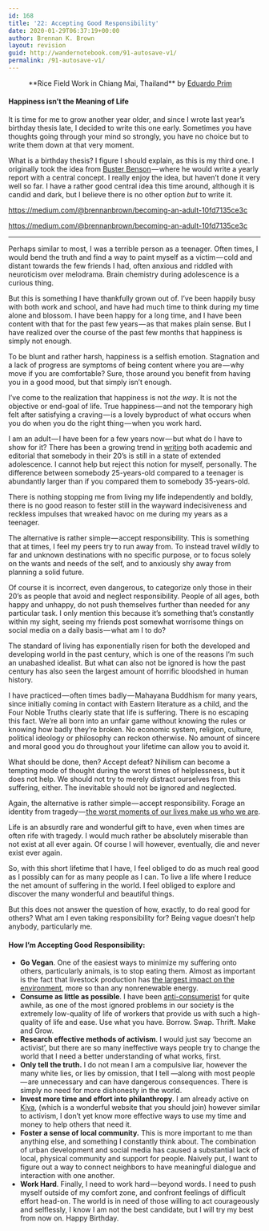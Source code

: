 ```yaml
---
id: 168
title: '22: Accepting Good Responsibility'
date: 2020-01-29T06:37:19+00:00
author: Brennan K. Brown
layout: revision
guid: http://wandernotebook.com/91-autosave-v1/
permalink: /91-autosave-v1/
---
```

<figure class="wp-caption"><figcaption class="wp-caption-text">**Rice Field Work in Chiang Mai, Thailand** by <a href="https://unsplash.com/@eprim" target="_blank" rel="noopener noreferrer">Eduardo Prim</a></figcaption></figure> 

#### Happiness isn’t the Meaning of Life

It is time for me to grow another year older, and since I wrote last year’s birthday thesis late, I decided to write this one early. Sometimes you have thoughts going through your mind so strongly, you have no choice but to write them down at that very moment.

What is a birthday thesis? I figure I should explain, as this is my third one. I originally took the idea from <a href="https://medium.com/u/5142451174a3" target="_blank" rel="noopener noreferrer">Buster Benson</a> — where he would write a yearly report with a central concept. I really enjoy the idea, but haven’t done it very well so far. I have a rather good central idea this time around, although it is candid and dark, but I believe there is no other option _but_ to write it.<!--more-->

<https://medium.com/@brennanbrown/becoming-an-adult-10fd7135ce3c>

<https://medium.com/@brennanbrown/becoming-an-adult-10fd7135ce3c>

* * *

Perhaps similar to most, I was a terrible person as a teenager. Often times, I would bend the truth and find a way to paint myself as a victim — cold and distant towards the few friends I had, often anxious and riddled with neuroticism over melodrama. Brain chemistry during adolescence is a curious thing.

But this is something I have thankfully grown out of. I’ve been happily busy with both work and school, and have had much time to think during my time alone and blossom. I have been happy for a long time, and I have been content with that for the past few years — as that makes plain sense. But I have realized over the course of the past few months that happiness is simply not enough.

To be blunt and rather harsh, happiness is a selfish emotion. Stagnation and a lack of progress are symptoms of being content where you are — why move if you are comfortable? Sure, those around you benefit from having you in a good mood, but that simply isn’t enough.

I’ve come to the realization that happiness is not _the way_. It is not the objective or end-goal of life. True happiness — and not the temporary high felt after satisfying a craving — is a lovely byproduct of what occurs when you do when you do the right thing — when you work hard.

I am an adult — I have been for a few years now — but what do I have to show for it? There has been a growing trend in <a href="https://www.scientificamerican.com/article/extended-adolescence-when-25-is-the-new-181/" target="_blank" rel="noopener noreferrer">writing</a> both academic and editorial that somebody in their 20’s is still in a state of extended adolescence. I cannot help but reject this notion for myself, personally. The difference between somebody 25-years-old compared to a teenager is abundantly larger than if you compared them to somebody 35-years-old.

There is nothing stopping me from living my life independently and boldly, there is no good reason to fester still in the wayward indecisiveness and reckless impulses that wreaked havoc on me during my years as a teenager.

The alternative is rather simple — accept responsibility. This is something that at times, I feel my peers try to run away from. To instead travel wildly to far and unknown destinations with no specific purpose, or to focus solely on the wants and needs of the self, and to anxiously shy away from planning a solid future.

Of course it is incorrect, even dangerous, to categorize only those in their 20’s as people that avoid and neglect responsibility. People of all ages, both happy and unhappy, do not push themselves further than needed for any particular task. I only mention this because it’s something that’s constantly within my sight, seeing my friends post somewhat worrisome things on social media on a daily basis — what am I to do?

The standard of living has exponentially risen for both the developed and developing world in the past century, which is one of the reasons I’m such an unabashed idealist. But what can also not be ignored is how the past century has also seen the largest amount of horrific bloodshed in human history.

I have practiced — often times badly — Mahayana Buddhism for many years, since initially coming in contact with Eastern literature as a child, and the Four Noble Truths clearly state that life is suffering. There is no escaping this fact. We’re all born into an unfair game without knowing the rules or knowing how badly they’re broken. No economic system, religion, culture, political ideology or philosophy can reckon otherwise. No amount of sincere and moral good you do throughout your lifetime can allow you to avoid it.

What should be done, then? Accept defeat? Nihilism can become a tempting mode of thought during the worst times of helplessness, but it does not help. We should not try to merely distract ourselves from this suffering, either. The inevitable should not be ignored and neglected.

Again, the alternative is rather simple — accept responsibility. Forage an identity from tragedy —<a href="https://www.ted.com/talks/andrew_solomon_how_the_worst_moments_in_our_lives_make_us_who_we_are" target="_blank" rel="noopener noreferrer"> the worst moments of our lives make us who we are</a>.

Life is an absurdly rare and wonderful gift to have, even when times are often rife with tragedy. I would much rather be absolutely miserable than not exist at all ever again. Of course I will however, eventually, die and never exist ever again.

So, with this short lifetime that I have, I feel obliged to do as much real good as I possibly can for as many people as I can. To live a life where I reduce the net amount of suffering in the world. I feel obliged to explore and discover the many wonderful and beautiful things.

But this does not answer the question of how, exactly, to do real good for others? What am I even taking responsibility for? Being vague doesn’t help anybody, particularly me.

#### How I’m Accepting Good Responsibility:

  * **Go Vegan**. One of the easiest ways to minimize my suffering onto others, particularly animals, is to stop eating them. Almost as important is the fact that livestock production has <a href="http://science.time.com/2013/12/16/the-triple-whopper-environmental-impact-of-global-meat-production/" target="_blank" rel="noopener noreferrer">the largest impact on the environment</a>, more so than any nonrenewable energy.
  * **Consume as little as possible**. I have been <a href="https://medium.com/@brennanbrown/actually-matters-7561d31c18d" target="_blank" rel="noopener noreferrer">anti-consumerist</a> for quite awhile, as one of the most ignored problems in our society is the extremely low-quality of life of workers that provide us with such a high-quality of life and ease. Use what you have. Borrow. Swap. Thrift. Make and Grow.
  * **Research effective methods of activism**. I would just say ‘become an activist’, but there are so many ineffective ways people try to change the world that I need a better understanding of what works, first.
  * **Only tell the truth.** I do not mean I am a compulsive liar, however the many white lies, or lies by omission, that I tell —along with most people — are unnecessary and can have dangerous consequences. There is simply no need for more dishonesty in the world.
  * **Invest more time and effort into philanthropy**. I am already active on <a href="https://www.kiva.org/lender/brennanbrown" target="_blank" rel="noopener noreferrer">Kiva</a>, (which is a wonderful website that you should join) however similar to activism, I don’t yet know more effective ways to use my time and money to help others that need it.
  * **Foster a sense of local community.** This is more important to me than anything else, and something I constantly think about. The combination of urban development and social media has caused a substantial lack of local, physical community and support for people. Naively put, I want to figure out a way to connect neighbors to have meaningful dialogue and interaction with one another.
  * **Work Hard**. Finally, I need to work hard — beyond words. I need to push myself outside of my comfort zone, and confront feelings of difficult effort head-on. The world is in need of those willing to act courageously and selflessly, I know I am not the best candidate, but I will try my best from now on. Happy Birthday.